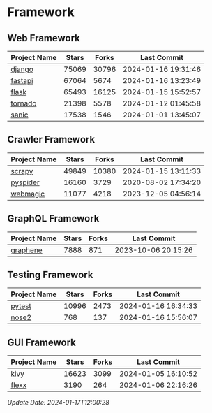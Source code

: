 # Framework

## Web Framework
| Project Name | Stars | Forks | Last Commit |
| ------------ | ----- | ----- | ----------- |
| [django](https://github.com/django/django) | 75069 | 30796 | 2024-01-16 19:31:46 |
| [fastapi](https://github.com/tiangolo/fastapi) | 67064 | 5674 | 2024-01-16 13:23:49 |
| [flask](https://github.com/pallets/flask) | 65493 | 16125 | 2024-01-15 15:52:57 |
| [tornado](https://github.com/tornadoweb/tornado) | 21398 | 5578 | 2024-01-12 01:45:58 |
| [sanic](https://github.com/sanic-org/sanic) | 17538 | 1546 | 2024-01-01 13:45:07 |

## Crawler Framework
| Project Name | Stars | Forks | Last Commit |
| ------------ | ----- | ----- | ----------- |
| [scrapy](https://github.com/scrapy/scrapy) | 49849 | 10380 | 2024-01-15 13:11:33 |
| [pyspider](https://github.com/binux/pyspider) | 16160 | 3729 | 2020-08-02 17:34:20 |
| [webmagic](https://github.com/code4craft/webmagic) | 11077 | 4218 | 2023-12-05 04:56:14 |

## GraphQL Framework
| Project Name | Stars | Forks | Last Commit |
| ------------ | ----- | ----- | ----------- |
| [graphene](https://github.com/graphql-python/graphene) | 7888 | 871 | 2023-10-06 20:15:26 |

## Testing Framework
| Project Name | Stars | Forks | Last Commit |
| ------------ | ----- | ----- | ----------- |
| [pytest](https://github.com/pytest-dev/pytest) | 10996 | 2473 | 2024-01-16 16:34:33 |
| [nose2](https://github.com/nose-devs/nose2) | 768 | 137 | 2024-01-16 15:56:07 |

## GUI Framework
| Project Name | Stars | Forks | Last Commit |
| ------------ | ----- | ----- | ----------- |
| [kivy](https://github.com/kivy/kivy) | 16623 | 3099 | 2024-01-05 16:10:52 |
| [flexx](https://github.com/flexxui/flexx) | 3190 | 264 | 2024-01-06 22:16:26 |

*Update Date: 2024-01-17T12:00:28*